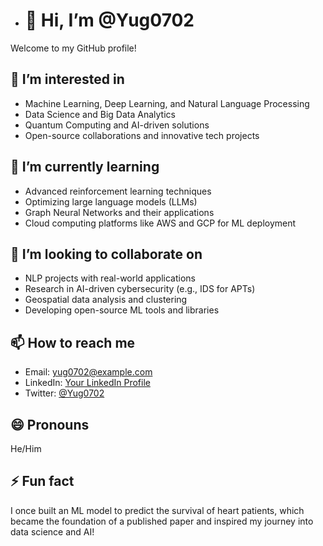 - # 👋 Hi, I’m @Yug0702  

Welcome to my GitHub profile!  

## 👀 I’m interested in  
- Machine Learning, Deep Learning, and Natural Language Processing  
- Data Science and Big Data Analytics  
- Quantum Computing and AI-driven solutions  
- Open-source collaborations and innovative tech projects  

## 🌱 I’m currently learning  
- Advanced reinforcement learning techniques  
- Optimizing large language models (LLMs)  
- Graph Neural Networks and their applications  
- Cloud computing platforms like AWS and GCP for ML deployment  

## 💞️ I’m looking to collaborate on  
- NLP projects with real-world applications  
- Research in AI-driven cybersecurity (e.g., IDS for APTs)  
- Geospatial data analysis and clustering  
- Developing open-source ML tools and libraries  

## 📫 How to reach me  
- Email: yug0702@example.com  
- LinkedIn: [Your LinkedIn Profile](https://linkedin.com/in/Yug0702)  
- Twitter: [@Yug0702](https://twitter.com/Yug0702)  

## 😄 Pronouns  
He/Him  

## ⚡ Fun fact  
I once built an ML model to predict the survival of heart patients, which became the foundation of a published paper and inspired my journey into data science and AI!  

